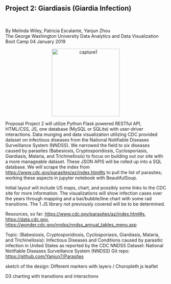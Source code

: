 ## Project 2: Giardiasis (Giardia Infection)
<br>

By Melinda Wiley, Patricia Escalante, Yanjun Zhou
<br>
The George Washington University Data Analytics and Data Visualization Boot Camp
04 January 2019
<br>
<p align="center">
  <img width="212" alt="capture1" src="https://user-images.githubusercontent.com/41865917/50668218-b69b1b80-0f8b-11e9-9f98-6d2bcd1d64b3.PNG">
</p>


Proposal
Project 2 will utilize Python Flask powered RESTful API, HTML/CSS, JS, one database (MySQL or SQLite) with user-driver interactions. Data munging and data visualization utilizing CDC provided dataset on infectious diseases from the National Notifiable Diseases Surveillance System (NNDSS). We narrowed the field to six diseases caused by parasites (Babesiosis, Cryptosporidiosis, Cyclosporiasis, Giardiasis, Malaria, and Trichinellosis) to focus on building out our site with a more manageable dataset. These JSON APIS will be rolled up into a SQL database. We will scrape the index from https://www.cdc.gov/parasites/az/index.html#s to pull the list of parasites; working these aspects in jupyter notebook with BeautifulSoup. 

Initial layout will include US maps, chart, and possibly some links to the CDC site for more information. The visualizations will show infection cases over the years through mapping and a bar/bubble/line chart with some rad transitions. The 1 JS library not previously covered will be to be determined. 

Resources, so far: https://www.cdc.gov/parasites/az/index.html#s, https://data.cdc.gov, https://wonder.cdc.gov/nndss/nndss_annual_tables_menu.asp

Topic: (Babesiosis, Cryptosporidiosis, Cyclosporiasis, Giardiasis, Malaria, and Trichinellosis): Infectious Diseases and Conditions caused by parasitic infection in United States as reported by the CDC NNDSS
Dataset: National Notifiable Diseases Surveillance System (NNDSS)
Git repo: https://github.com/Yanjun7/Parasites 

sketch of the design:
Different markers with layers / Choropleth js leaflet
   

D3 charting with transitions and interactions 
